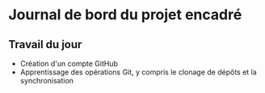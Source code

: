 # Journal de bord du projet encadré
## Travail du jour
- Création d'un compte GitHub
- Apprentissage des opérations Git, y compris le clonage de dépôts et la synchronisation
